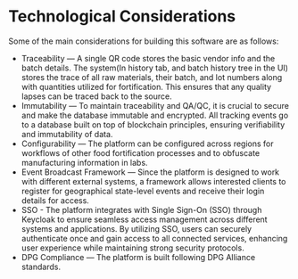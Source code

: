 # Technological Considerations

Some of the main considerations for building this software are as follows:

* Traceability — A single QR code stores the basic vendor info and the batch details. The system(In history tab, and batch history tree in the UI) stores the trace of all raw materials, their batch, and lot numbers along with quantities utilized for fortification. This ensures that any quality lapses can be traced back to the source.
* Immutability — To maintain traceability and QA/QC, it is crucial to secure and make the database immutable and encrypted. All tracking events go to a database built on top of blockchain principles, ensuring verifiability and immutability of data.
* Configurability — The platform can be configured across regions for workflows of other food fortification processes and to obfuscate manufacturing information in labs.
* Event Broadcast Framework — Since the platform is designed to work with different external systems, a framework allows interested clients to register for geographical state-level events and receive their login details for access.
* SSO - The platform integrates with Single Sign-On (SSO) through Keycloak to ensure seamless access management across different systems and applications. By utilizing SSO, users can securely authenticate once and gain access to all connected services, enhancing user experience while maintaining strong security protocols.&#x20;
* DPG Compliance — The platform is built following DPG Alliance standards.
